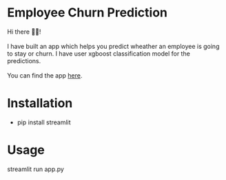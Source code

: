 # Employee Churn Prediction
Hi there 🙋‍♂️!<br/><br/>
I have built an app which helps you predict wheather an employee is going to stay or churn. I have user xgboost classification model for the predictions.<br/>
<br/>
You can find the app [here](https://share.streamlit.io/kristofersiimar/employee_churn_prediction/main/app.py). 

# Installation
- pip install streamlit

# Usage
streamlit run app.py
